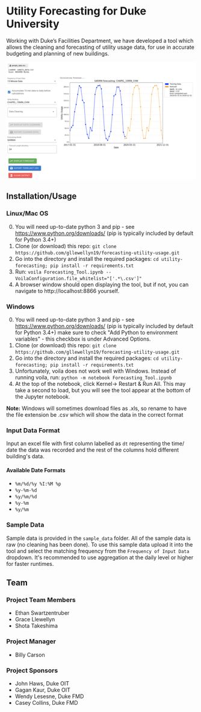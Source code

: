 # Utility Forecasting for Duke University

Working with Duke’s Facilities Department, we have developed a tool which allows the cleaning and forecasting of utility usage data, for use in accurate budgeting and planning of new buildings.

![Screenshot of Tool](tool_screenshot.png)


## Installation/Usage

### Linux/Mac OS
0. You will need up-to-date python 3 and pip - see https://www.python.org/downloads/ (pip is typically included by default for Python 3.4+)
1. Clone (or download) this repo: `git clone https://github.com/gllewellyn19/forecasting-utility-usage.git`
2. Go into the directory and install the required packages: `cd utility-forecasting; pip install -r requirements.txt`
3. Run: `voila Forecasting_Tool.ipynb --VoilaConfiguration.file_whitelist="['.*\.csv']"`
4. A browser window should open displaying the tool, but if not, you can navigate to http://localhost:8866 yourself.

### Windows
0. You will need up-to-date python 3 and pip - see https://www.python.org/downloads/ (pip is typically included by default for Python 3.4+) make sure to check "Add Python to environment variables" - this checkbox is under Advanced Options.
1. Clone (or download) this repo: `git clone https://github.com/gllewellyn19/forecasting-utility-usage.git`
2. Go into the directory and install the required packages: `cd utility-forecasting; pip install -r requirements.txt`
3. Unfortunately, voila does not work well with Windows. Instead of running voila, run: `python -m notebook Forecasting_Tool.ipynb` 
4. At the top of the notebook, click Kernel-> Restart & Run All. This may take a second to load, but you will see the tool appear at the bottom of the Jupyter notebook.

**Note:** Windows will sometimes download files as .xls, so rename to have the file extension be .csv which will show the data in the correct format

### Input Data Format
Input an excel file with first column labelled as `dt` representing the time/ date the data was recorded and the rest of the columns hold different building's data.

#### Available Date Formats
* `%m/%d/%y %I:%M %p`
* `%y-%m-%d`
* `%y/%m/%d`
* `%y-%m`
* `%y/%m`

### Sample Data
Sample data is provided in the `sample_data` folder. All of the sample data is raw (no cleaning has been done). To use this sample data upload it into the tool and select the matching frequency from the `Frequency of Input Data` dropdown. It's recommended to use aggregation at the daily level or higher for faster runtimes.

## Team

### Project Team Members
* Ethan Swartzentruber
* Grace Llewellyn
* Shota Takeshima

### Project Manager
* Billy Carson

### Project Sponsors
* John Haws, Duke OIT
* Gagan Kaur, Duke OIT
* Wendy Lesesne, Duke FMD
* Casey Collins, Duke FMD

